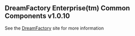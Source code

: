 ## DreamFactory Enterprise(tm) Common Components v1.0.10
See the [DreamFactory](https://www.dreamfactory.com/) site for more information

